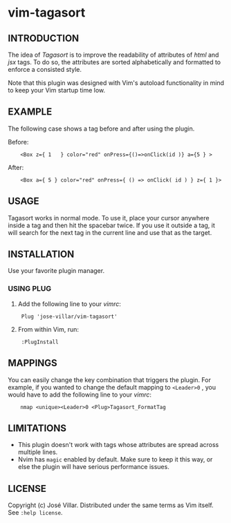 # vim-tagasort

## INTRODUCTION

The idea of *Tagasort* is to improve the readability of attributes of *html* and *jsx* tags. To do so, the attributes are sorted alphabetically and formatted to enforce a consisted style.

Note that this plugin was designed with Vim's autoload functionality in mind to keep your Vim startup time low.

## EXAMPLE

The following case shows a tag before and after using the plugin.

Before:

        <Box z={ 1   } color="red" onPress={()=>onClick(id )} a={5 } >

After:

        <Box a={ 5 } color="red" onPress={ () => onClick( id ) } z={ 1 }>

## USAGE

Tagasort works in normal mode. To use it, place your cursor anywhere
inside a tag and then hit the spacebar twice. If you use it outside a tag, it
will search for the next tag in the current line and use that as the target.

## INSTALLATION

Use your favorite plugin manager.

### USING PLUG

1. Add the following line to your *vimrc*:

        Plug 'jose-villar/vim-tagasort'

2. From within Vim, run:

        :PlugInstall


## MAPPINGS

You can easily change the key combination that triggers the plugin. For example, if you wanted to change the default mapping to `<Leader>0` , you would have to add the following line to your *vimrc*:

        nmap <unique><Leader>0 <Plug>Tagasort_FormatTag

## LIMITATIONS

- This plugin doesn't work with tags whose attributes are spread across multiple lines.
- Nvim has `magic` enabled by default. Make sure to keep it this way, or else the plugin will have serious performance issues.

## LICENSE

Copyright (c) José Villar. Distributed under the same terms as Vim itself. See ``:help license``.
